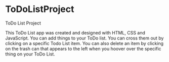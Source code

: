 # ToDoListProject
ToDo List Project

This ToDo List app was created and designed with HTML, CSS and JavaScript.
You can add things to your ToDo list. 
You can cross them out by clicking on a specific Todo List item.
You can also delete an item by clicking on the trash can that appears to the left when you hoover over the specific thing on your ToDo List.

